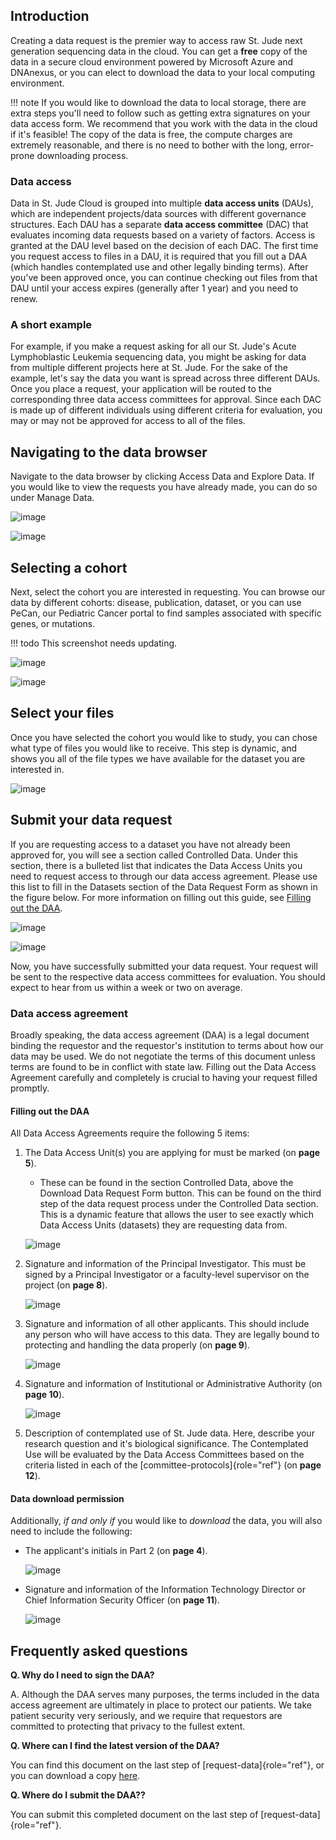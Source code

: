 ## Introduction

Creating a data request is the premier way to access raw St. Jude next 
generation sequencing data in the cloud. You can get a **free** copy of 
the data in a secure cloud environment powered by Microsoft Azure and 
DNAnexus, or you can elect to download the data to your local computing 
environment.

!!! note
    If you would like to download the data to local storage, there are
    extra steps you'll need to follow such as getting extra signatures
    on your data access form. We recommend that you work with the data
    in the cloud if it's feasible! The copy of the data is free, the 
    compute charges are extremely reasonable, and there is no need
    to bother with the long, error-prone downloading process.

### Data access

Data in St. Jude Cloud is grouped into multiple **data access units** (DAUs),
which are independent projects/data sources with different governance structures. 
Each DAU has a separate **data access committee** (DAC) that evaluates incoming 
data requests based on a variety of factors. Access is granted at the DAU level
based on the decision of each DAC. The first time you request access to files in 
a DAU, it is required that you fill out a DAA (which handles contemplated use and
other legally binding terms). After you've been approved once, you can continue
checking out files from that DAU until your access expires (generally after 
1 year) and you need to renew.

### A short example

For example, if you make a request asking for all our St. Jude's Acute 
Lymphoblastic Leukemia sequencing data, you might be asking for data from 
multiple different projects here at St. Jude. For the sake of the example,
let's say the data you want is spread across three different DAUs. Once
you place a request, your application will be routed to the corresponding
three data access committees for approval. Since each DAC is made up of
different individuals using different criteria for evaluation, you may or
may not be approved for access to all of the files.

## Navigating to the data browser

Navigate to the data browser by clicking Access Data and Explore
Data. If you would like to view the requests you have already made, you
can do so under Manage Data.

![image](../../images/guides/data/data-request-1.png)

![image](../../images/guides/data/data-request-2.png)

## Selecting a cohort

Next, select the cohort you are interested in requesting. You can
browse our data by different cohorts: disease, publication, dataset, or
you can use PeCan, our Pediatric Cancer portal to find samples
associated with specific genes, or mutations. 

!!! todo
    This screenshot needs updating.

![image](../../images/guides/data/data-request-3.png)

![image](../../images/guides/data/data-request-4.png)

## Select your files

Once you have selected the cohort you would like to study, you can chose what
type of files you would like to receive. This step is dynamic, and shows
you all of the file types we have available for the dataset you are
interested in.

![image](../../images/guides/data/data-request-5.png)

## Submit your data request

If you are requesting access to a dataset you have not already been approved for, 
you will see a section called Controlled Data. Under this section, there is a bulleted list
that indicates the Data Access Units you need to request access to through our data
access agreement. Please use this list to fill in the Datasets section of the Data Request
Form as shown in the figure below. For more information on filling out this guide,
see [Filling out the DAA](data-access-agreement.md#filling-out-the-daa).

![image](../../images/guides/data/data-request-6.png)

![image](../../images/guides/data/data-request-7.png)

Now, you have successfully submitted your data request. Your request
will be sent to the respective data access committees for evaluation.
You should expect to hear from us within a week or two on average. 

### Data access agreement

Broadly speaking, the data access agreement (DAA) is a legal document
binding the requestor and the requestor's institution to terms about
how our data may be used. We do not negotiate the terms of this document
unless terms are found to be in conflict with state law. Filling out the
Data Access Agreement carefully and completely is crucial to having your
request filled promptly.

#### Filling out the DAA

All Data Access Agreements require the following 5 items:

1. The Data Access Unit(s) you are applying for must be marked (on **page 5**).
    * These can be found in the section Controlled Data, above the Download Data Request
      Form button. This can be found on the third step of the data request
      process under the Controlled Data section. This is a dynamic feature
      that allows the user to see exactly which Data Access Units (datasets)
      they are requesting data from.

     ![image](../../images/guides/data/dau-1.png)

2. Signature and information of the Principal Investigator. This must be
signed by a Principal Investigator or a faculty-level supervisor on the
project (on **page 8**).

    ![image](../../images/guides/data/daa-2.png)

3. Signature and information of all other applicants. This should
include any person who will have access to this data. They are legally
bound to protecting and handling the data properly (on **page 9**).

    ![image](../../images/guides/data/daa-1.png)

4. Signature and information of Institutional or Administrative
Authority (on **page 10**).

    ![image](../../images/guides/data/daa-4.png)

5. Description of contemplated use of St. Jude data. Here, describe your
research question and it's biological significance. The Contemplated
Use will be evaluated by the Data Access Committees based on the
criteria listed in each of the [committee-protocols]{role="ref"} (on **page 12**).

#### Data download permission

Additionally, *if and only if* you would like to *download* the data,
you will also need to include the following:

* The applicant's initials in Part 2 (on **page 4**).

    ![image](../../images/guides/data/daa-5.png)

* Signature and information of the Information Technology Director or
Chief Information Security Officer (on **page 11**).

    ![image](../../images/guides/data/daa-6.png)

## Frequently asked questions

**Q. Why do I need to sign the DAA?**

A. Although the DAA serves many purposes, the terms included in the data access
agreement are ultimately in place to protect our patients. We take
patient security very seriously, and we require that requestors are
committed to protecting that privacy to the fullest extent.

**Q. Where can I find the latest version of the DAA?**

You can find this document on the last step of
[request-data]{role="ref"}, or you can download a copy
[here](https://platform.stjude.cloud/access_form).

**Q. Where do I submit the DAA??**

You can submit this completed document on the last step of
[request-data]{role="ref"}.
